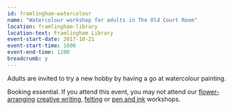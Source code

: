 ```yaml
---
id: framlingham-watercolour
name: "Watercolour workshop for adults in The Old Court Room"
location: framlingham-library
location-text: Framlingham Library
event-start-date: 2017-10-21
event-start-time: 1000
event-end-time: 1200
breadcrumb: y
---
```


Adults are invited to try a new hobby by having a go at watercolour painting.

Booking essential. If you attend this event, you may not attend our [flower-arranging](/events/framlingham-2017-09-23-flower-club/) [creative writing](/events/framlingham-2017-09-30-creative-writing/), [felting](/events/framlingham-2017-10-14-felting/) or [pen and ink](/events/framlingham-2017-10-28-pen-and-ink/) workshops.

